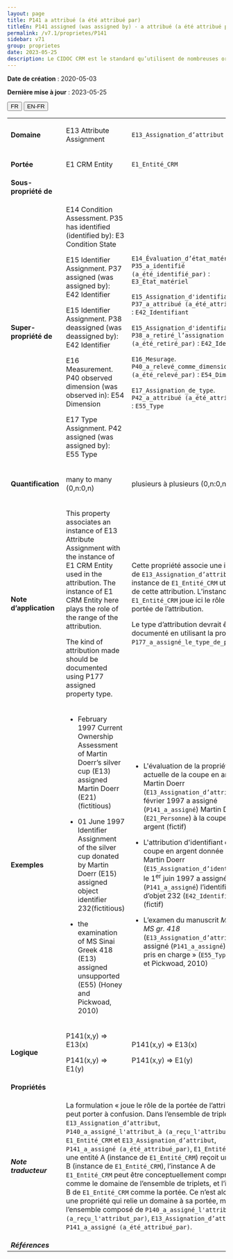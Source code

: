 ```yaml
---
layout: page
title: P141 a attribué (a été attribué par)
titleEn: P141 assigned (was assigned by) - a attribué (a été attribué par)
permalink: /v7.1/proprietes/P141
sidebar: v71
group: proprietes
date: 2023-05-25
description: Le CIDOC CRM est le standard qu’utilisent de nombreuses organisations pour l’échange et l’intégration de jeux de données et de spécifications patrimoniales. Il est développé et maintenu à jour exclusivement en anglais par le CRM SIG, un sous-groupe du Conseil international des musées (ICOM). Ceci est une traduction officielle en français développée par la Traduction en français du CIDOC CRM, une initiative qui offre une version française à jour et accessible ouvertement et gratuitement du standard CIDOC CRM et en démocratise l'usage dans la communauté patrimoniale francophone. ------------ The CIDOC CRM is the standard used by many heritage organizations for the exchange and integration of museum collection datasets and specifications. It is developed and maintained exclusively in English by the CRM SIG, a subgroup of the International Council of Museums (ICOM). This is an official translation developed by the Traduction en français du CIDOC CRM, an initiative offering an open, up-to-date, and free French version of the CIDOC CRM standard, and democratizing its use in the francophone heritage community.
---
```


**Date de création** : 2020-05-03

**Dernière mise à jour** : 2023-05-25

<div class="lang-buttons">
 <button id="fr" class="activate">FR</button>
 <button id="en-fr">EN-FR</button>
</div>

<table>
<tbody>
<tr>
<td><strong>Domaine</strong></td>
<td class="en">
<p>E13 Attribute Assignment</p>
</td>
<td>
<p><code class="language-plaintext highlighter-rouge">E13_Assignation_d’attribut</code></p>
</td>
</tr>
<tr>
<td><strong>Portée</strong></td>
<td class="en">
<p>E1 CRM Entity</p>
</td>
<td>
<p><code class="language-plaintext highlighter-rouge">E1_Entité_CRM</code></p>
</td>
</tr>
<tr>
<td><strong>Sous-propriété de</strong></td>
<td class="en">
</td>
<td>
</td>
</tr>
<tr>
<td><strong>Super-propriété de</strong></td>
<td class="en">
<p>E14 Condition Assessment. P35 has identified (identified by): Ε3 Condition State</p>
<p>E15 Identifier Assignment. P37 assigned (was assigned by): E42 Identifier</p>
<p>E15 Identifier Assignment. P38 deassigned (was deassigned by): E42 Identifier</p>
<p>E16 Measurement. P40 observed dimension (was observed in): E54 Dimension</p>
<p>E17 Type Assignment. P42 assigned (was assigned by): E55 Type</p>
</td>
<td>
<p><code class="language-plaintext highlighter-rouge">E14_Évaluation_d’état_matériel</code>. <code class="language-plaintext highlighter-rouge">P35_a_identifié (a_été_identifié_par)</code> : <code class="language-plaintext highlighter-rouge">E3_État_matériel</code></p>
<p><code class="language-plaintext highlighter-rouge">E15_Assignation_d'identifiant</code>. <code class="language-plaintext highlighter-rouge">P37_a_attribué (a_été_attribué_par)</code> : <code class="language-plaintext highlighter-rouge">E42_Identifiant</code></p>
<p><code class="language-plaintext highlighter-rouge">E15_Assignation_d'identifiant</code>. <code class="language-plaintext highlighter-rouge">P38_a_retiré_l’assignation (a_été_retiré_par)</code> : <code class="language-plaintext highlighter-rouge">E42_Identifiant</code></p>
<p><code class="language-plaintext highlighter-rouge">E16_Mesurage</code>. <code class="language-plaintext highlighter-rouge">P40_a_relevé_comme_dimension (a_été_relevé_par)</code> : <code class="language-plaintext highlighter-rouge">E54_Dimension</code></p>
<p><code class="language-plaintext highlighter-rouge">E17_Assignation_de_type</code>. <code class="language-plaintext highlighter-rouge">P42_a_attribué (a_été_attribué_par)</code> : <code class="language-plaintext highlighter-rouge">E55_Type</code></p>
</td>
</tr>
<tr>
<td><strong>Quantification</strong></td>
<td class="en">
<p>many to many (0,n:0,n)</p>
</td>
<td>
<p>plusieurs à plusieurs (0,n:0,n)</p>
</td>
</tr>
<tr>
<td><strong>Note d’application</strong></td>
<td class="en">
<p>This property associates an instance of E13 Attribute Assignment with the instance of E1 CRM Entity used in the attribution. The instance of E1 CRM Entity here plays the role of the range of the attribution.</p>
<p>The kind of attribution made should be documented using P177 assigned property type.</p>
</td>
<td>
<p>Cette propriété associe une instance de <code class="language-plaintext highlighter-rouge">E13_Assignation_d’attribut</code> à une instance de <code class="language-plaintext highlighter-rouge">E1_Entité_CRM</code> utilisée lors de cette attribution. L’instance de <code class="language-plaintext highlighter-rouge">E1_Entité_CRM</code> joue ici le rôle de la portée de l’attribution.</p>
<p>Le type d’attribution devrait être documenté en utilisant la propriété <code class="language-plaintext highlighter-rouge">P177_a_assigné_le_type_de_propriété</code>.</p>
</td>
</tr>
<tr>
<td><strong>Exemples</strong></td>
<td class="en">
<ul>
<li><p>February 1997 Current Ownership Assessment of Martin Doerr’s silver cup (E13) assigned Martin Doerr (E21) (fictitious)</p>
</li>
<li><p>01 June 1997 Identifier Assignment of the silver cup donated by Martin Doerr (E15) assigned object identifier 232(fictitious)</p>
</li>
<li><p>the examination of MS Sinai Greek 418 (E13) assigned unsupported (E55) (Honey and Pickwoad, 2010)</p>
</li>
</ul>
</td>
<td>
<ul>
<li><p>L'évaluation de la propriété actuelle de la coupe en argent de Martin Doerr (<code class="language-plaintext highlighter-rouge">E13_Assignation_d’attribut</code>) en février 1997 a assigné (<code class="language-plaintext highlighter-rouge">P141_a_assigné</code>) Martin Doerr (<code class="language-plaintext highlighter-rouge">E21_Personne</code>) à la coupe en argent (fictif)</p>
</li>
<li><p>L'attribution d'identifiant de la coupe en argent donnée par Martin Doerr (<code class="language-plaintext highlighter-rouge">E15_Assignation_d’identifiant</code>) le 1<sup>er</sup> juin 1997 a assigné (<code class="language-plaintext highlighter-rouge">P141_a_assigné</code>) l’identifiant d’objet 232 (<code class="language-plaintext highlighter-rouge">E42_Identifiant</code>) (fictif)</p>
</li>
<li><p>L’examen du manuscrit <em>Mont Sinaï, MS gr. 418 </em>(<code class="language-plaintext highlighter-rouge">E13_Assignation_d’attribut</code>) a assigné (<code class="language-plaintext highlighter-rouge">P141_a_assigné</code>) « non pris en charge » (<code class="language-plaintext highlighter-rouge">E55_Type</code>) (Honey et Pickwoad, 2010)</p>
</li>
</ul>
</td>
</tr>
<tr>
<td><strong>Logique</strong></td>
<td class="en">
<p>P141(x,y) ⇒ E13(x)</p>
<p>P141(x,y) ⇒ E1(y)</p>
</td>
<td>
<p>P141(x,y) ⇒ E13(x)</p>
<p>P141(x,y) ⇒ E1(y)</p>
</td>
</tr>
<tr>
<td><strong>Propriétés</strong></td>
<td class="en">
</td>
<td>
</td>
</tr>
<tr>
<td><strong><em>Note traducteur</em></strong></td>
<td colspan="2">
<p>La formulation « joue le rôle de la portée de l’attribution » peut porter à confusion. Dans l’ensemble de triplets <code class="language-plaintext highlighter-rouge">E13_Assignation_d’attribut</code>, <code class="language-plaintext highlighter-rouge">P140_a_assigné_l'attribut_à (a_reçu_l'attribut_par)</code>, <code class="language-plaintext highlighter-rouge">E1_Entité_CRM</code> et <code class="language-plaintext highlighter-rouge">E13_Assignation_d’attribut</code>, <code class="language-plaintext highlighter-rouge">P141_a_assigné (a_été_attribué_par)</code>, <code class="language-plaintext highlighter-rouge">E1_Entité_CRM</code> où une entité A (instance de <code class="language-plaintext highlighter-rouge">E1_Entité_CRM</code>) reçoit un attribut B (instance de <code class="language-plaintext highlighter-rouge">E1_Entité_CRM</code>), l’instance A de <code class="language-plaintext highlighter-rouge">E1_Entité_CRM</code> peut être conceptuellement comprise comme le domaine de l’ensemble de triplets, et l’instance B de <code class="language-plaintext highlighter-rouge">E1_Entité_CRM</code> comme la portée. Ce n’est alors pas une propriété qui relie un domaine à sa portée, mais ici l’ensemble composé de <code class="language-plaintext highlighter-rouge">P140_a_assigné_l'attribut_à (a_reçu_l'attribut_par)</code>, <code class="language-plaintext highlighter-rouge">E13_Assignation_d’attribut</code> et <code class="language-plaintext highlighter-rouge">P141_a_assigné (a_été_attribué_par)</code>.</p>
</td>
</tr>
<tr>
<td><strong><em>Références</em></strong></td>
<td colspan="2">
</td>
</tr>
</tbody>
</table>
